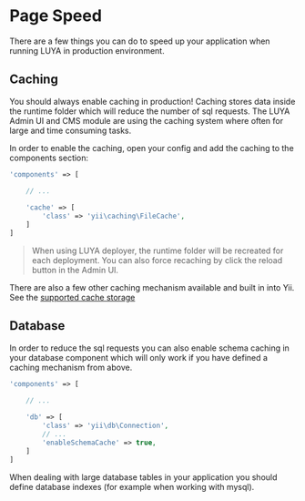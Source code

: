# Page Speed

There are a few things you can do to speed up your application when running LUYA in production environment.

## Caching

You should always enable caching in production! Caching stores data inside the runtime folder which will reduce the number of sql requests. The LUYA Admin UI and CMS module are using the caching system where often for large and time consuming tasks.

In order to enable the caching, open your config and add the caching to the components section:

```php
'components' => [

    // ...
    
    'cache' => [
        'class' => 'yii\caching\FileCache',
    ]
]
```

> When using LUYA deployer, the runtime folder will be recreated for each deployment. You can also force recaching by click the reload button in the Admin UI.

There are also a few other caching mechanism available and built in into Yii. See the [supported cache storage](http://www.yiiframework.com/doc-2.0/guide-caching-data.html#supported-cache-storage)

## Database

In order to reduce the sql requests you can also enable schema caching in your database component which will only work if you have defined a caching mechanism from above.

```php
'components' => [

    // ...
    
    'db' => [
        'class' => 'yii\db\Connection',
        // ...
        'enableSchemaCache' => true,
    ]
]
```

When dealing with large database tables in your application you should define database indexes (for example when working with mysql).

